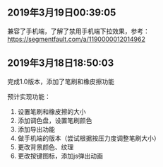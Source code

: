 ##  2019年3月19日00:39:05
兼容了手机端，了解了禁用手机端下拉效果，参考：https://segmentfault.com/a/1190000012014962

##  2019年3月18日18:50:03
完成1.0版本，添加了笔刷和橡皮擦功能

预计实现功能：
1.   设置笔刷和橡皮擦的大小
2.   添加调色盘，设置笔刷颜色
3.  添加导出功能
4.  做手机端的版本（尝试根据按压力度调整笔刷大小）
5.  更改背景颜色、纹理
6.  更改按键图标，添加js弹出动画